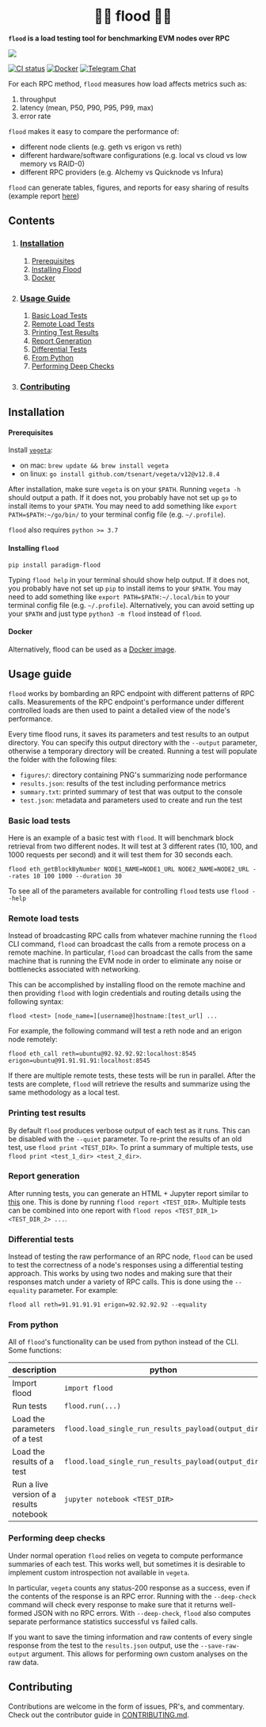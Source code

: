 
# <h1 align="center"> 🌊🌊 flood 🌊🌊 </h1>

**`flood` is a load testing tool for benchmarking EVM nodes over RPC**

![](./assets/cover.png)

[![CI status](https://github.com/paradigmxyz/flood/workflows/Pytest/badge.svg)][gh-ci]
[![Docker](https://github.com/paradigmxyz/flood/actions/workflows/docker.yml/badge.svg)][gh-docker]
[![Telegram Chat][tg-badge]][tg-url]

[gh-ci]: https://github.com/paradigmxyz/flood/actions/workflows/ci.yml
[gh-docker]: https://github.com/paradigmxyz/flood/actions/workflows/docker.yml
[tg-badge]: https://img.shields.io/endpoint?color=neon&logo=telegram&label=chat&url=https%3A%2F%2Ftg.sumanjay.workers.dev%2Fparadigm%5Fflood
[tg-url]: https://t.me/paradigm_flood

For each RPC method, `flood` measures how load affects metrics such as:
1. throughput
2. latency (mean, P50, P90, P95, P99, max)
3. error rate

`flood` makes it easy to compare the performance of:
- different node clients (e.g. geth vs erigon vs reth)
- different hardware/software configurations (e.g. local vs cloud vs low memory vs RAID-0)
- different RPC providers (e.g. Alchemy vs Quicknode vs Infura)

`flood` can generate tables, figures, and reports for easy sharing of results (example report [here](https://datasets.paradigm.xyz/notebooks/flood/example_report.html))

## Contents
1. ### [Installation](#installation)
    1. [Prerequisites](#prerequisites)
    2. [Installing Flood](#installing-flood)
    3. [Docker](#docker)
2. ### [Usage Guide](#usage-guide)
    1. [Basic Load Tests](#basic-load-tests)
    2. [Remote Load Tests](#remote-load-tests)
    3. [Printing Test Results](#printing-test-results)
    4. [Report Generation](#report-generation)
    5. [Differential Tests](#differential-tests)
    6. [From Python](#from-python)
    7. [Performing Deep Checks](#performing-deep-checks)
3. ### [Contributing](#contributing)


## Installation

#### Prerequisites

Install [`vegeta`](https://github.com/tsenart/vegeta):
- on mac: `brew update && brew install vegeta`
- on linux: `go install github.com/tsenart/vegeta/v12@v12.8.4`

After installation, make sure `vegeta` is on your `$PATH`. Running `vegeta -h` should output a path. If it does not, you probably have not set up `go` to install items to your `$PATH`. You may need to add something like `export PATH=$PATH:~/go/bin/` to your terminal config file (e.g. `~/.profile`).

`flood` also requires `python >= 3.7`

#### Installing `flood`

```
pip install paradigm-flood
```

Typing `flood help` in your terminal should show help output. If it does not, you probably have not set up `pip` to install items to your `$PATH`. You may need to add something like `export PATH=$PATH:~/.local/bin` to your terminal config file (e.g. `~/.profile`). Alternatively, you can avoid setting up your `$PATH` and just type `python3 -m flood` instead of `flood`.

#### Docker

Alternatively, flood can be used as a [Docker image](https://github.com/paradigmxyz/flood/pkgs/container/flood).

## Usage guide

`flood` works by bombarding an RPC endpoint with different patterns of RPC calls. Measurements of the RPC endpoint's performance under different controlled loads are then used to paint a detailed view of the node's performance.

Every time flood runs, it saves its parameters and test results to an output directory. You can specify this output directory with the `--output` parameter, otherwise a temporary directory will be created. Running a test will populate the folder with the following files:
- `figures/`: directory containing PNG's summarizing node performance
- `results.json`: results of the test including performance metrics
- `summary.txt`: printed summary of test that was output to the console
- `test.json`: metadata and parameters used to create and run the test

### Basic load tests

Here is an example of a basic test with `flood`. It will benchmark block retrieval from two different nodes. It will test at 3 different rates (10, 100, and 1000 requests per second) and it will test them for 30 seconds each.

`flood eth_getBlockByNumber NODE1_NAME=NODE1_URL NODE2_NAME=NODE2_URL --rates 10 100 1000 --duration 30`

To see all of the parameters available for controlling `flood` tests use `flood --help`

### Remote load tests

Instead of broadcasting RPC calls from whatever machine running the `flood` CLI command, `flood` can broadcast the calls from a remote process on a remote machine. In particular, `flood` can broadcast the calls from the same machine that is running the EVM node in order to eliminate any noise or bottlenecks associated with networking.

This can be accomplished by installing flood on the remote machine and then providing `flood` with login credentials and routing details using the following syntax:

`flood <test> [node_name=][username@]hostname:[test_url] ...`

For example, the following command will test a reth node and an erigon node remotely:

`flood eth_call reth=ubuntu@92.92.92.92:localhost:8545 erigon=ubuntu@91.91.91.91:localhost:8545`

If there are multiple remote tests, these tests will be run in parallel. After the tests are complete, `flood` will retrieve the results and summarize using the same methodology as a local test.

### Printing test results

By default `flood` produces verbose output of each test as it runs. This can be disabled with the `--quiet` parameter. To re-print the results of an old test, use `flood print <TEST_DIR>`. To print a summary of multiple tests, use `flood print <test_1_dir> <test_2_dir>`.

### Report generation

After running tests, you can generate an HTML + Jupyter report similar to [this](https://datasets.paradigm.xyz/notebooks/flood/example_report.html) one. This is done by running `flood report <TEST_DIR>`. Multiple tests can be combined into one report with `flood repos <TEST_DIR_1> <TEST_DIR_2> ...`.

### Differential tests

Instead of testing the raw performance of an RPC node, `flood` can be used to test the correctness of a node's responses using a differential testing approach. This works by using two nodes and making sure that their responses match under a variety of RPC calls. This is done using the `--equality` parameter. For example:

`flood all reth=91.91.91.91 erigon=92.92.92.92 --equality`

### From python

All of `flood`'s functionality can be used from python instead of the CLI. Some functions:

|description|python|
|-|-|
|Import flood|`import flood`|
|Run tests|`flood.run(...)`|
|Load the parameters of a test|`flood.load_single_run_results_payload(output_dir)`|
|Load the results of a test|`flood.load_single_run_results_payload(output_dir)`|
|Run a live version of a results notebook|`jupyter notebook <TEST_DIR>`|

### Performing deep checks

Under normal operation `flood` relies on vegeta to compute performance summaries of each test. This works well, but sometimes it is desirable to implement custom introspection not available in `vegeta`.

In particular, `vegeta` counts any status-200 response as a success, even if the contents of the response is an RPC error. Running with the `--deep-check` command will check every response to make sure that it returns well-formed JSON with no RPC errors. With `--deep-check`, `flood` also computes separate performance statistics successful vs failed calls.

If you want to save the timing information and raw contents of every single response from the test to the `results.json` output, use the `--save-raw-output` argument. This allows for performing own custom analyses on the raw data.

## Contributing

Contributions are welcome in the form of issues, PR's, and commentary. Check out the contributor guide in [CONTRIBUTING.md](CONTRIBUTING.md).

